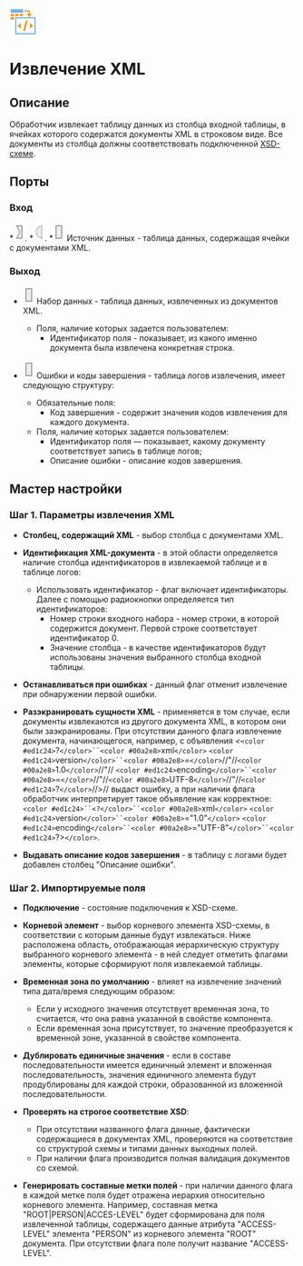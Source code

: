 ![](../../media/app/icons/vendors/extractxml.svg)
# Извлечение XML

## Описание

Обработчик извлекает таблицу данных из столбца входной таблицы, в ячейках которого содержатся документы XML в строковом виде. Все документы из столбца должны соответствовать подключенной [XSD-схеме](https://ru.wikipedia.org/wiki/XML_Schema_(W3C)).

## Порты

### Вход

   *![](../../media/app/icons/ports/input_connection_inactive.svg).
   *![](../../media/app/icons/ports/optional_input_variable_inactive.svg).
   *![](../../media/app/icons/ports/input_table_inactive.svg) Источник данных - таблица данных, содержащая ячейки с документами XML.

### Выход

   * ![](../../media/app/icons/ports/output_table_inactive.svg) Набор данных - таблица данных, извлеченных из документов XML.
     * Поля, наличие которых задается пользователем:
       * Идентификатор поля - показывает, из какого именно документа была извлечена конкретная строка.

   * ![](../../media/app/icons/ports/output_table_inactive.svg) Ошибки и коды завершения - таблица логов извлечения, имеет следующую структуру:
     * Обязательные поля:
       * Код завершения - содержит значения кодов извлечения для каждого документа.
     * Поля, наличие которых задается пользователем:
       * Идентификатор поля — показывает, какому документу соответствует запись в таблице логов;
       * Описание ошибки - описание кодов завершения.

## Мастер настройки

### Шаг 1. Параметры извлечения XML


*  **Столбец, содержащий XML** - выбор столбца с документами XML.

*  **Идентификация XML-документа** - в этой области определяется наличие столбца идентификаторов в извлекаемой таблице и в таблице логов:
    * Использовать идентификатор - флаг включает идентификаторы. Далее с помощью радиокнопки определяется тип идентификаторов:
      * Номер строки входного набора - номер строки, в которой содержится документ. Первой строке соответствует идентификатор 0.
      * Значение столбца - в качестве идентификаторов будут использованы значения выбранного столбца входной таблицы.

*  **Останавливаться при ошибках** - данный флаг отменит извлечение при обнаружении первой ошибки.

*  **Разэкранировать сущности XML** - применяется в том случае, если документы извлекаются из другого документа XML, в котором они были заэкранированы. При отсутствии данного флага извлечение документа, начинающегося, например, с объявления *&lt;*`<color #ed1c24>`?`</color>``<color #00a2e8>`xml`</color>` `<color #ed1c24>`version`</color>``<color #00a2e8>`=`</color>`//&quot;//`<color #00a2e8>`1.0`</color>`//&quot;// `<color #ed1c24>`encoding`</color>``<color #00a2e8>`=`</color>`//&quot;//`<color #00a2e8>`UTF-8`</color>`//&quot;//`<color #ed1c24>`?`</color>`//&gt;// выдаст ошибку, а при наличии флага обработчик интерпретирует такое объявление как корректное: `<color #ed1c24>``<?</color>``<color #00a2e8>`xml`</color>` `<color #ed1c24>`version`</color>``<color #00a2e8>`="1.0"`</color>` `<color #ed1c24>`encoding`</color>``<color #00a2e8>`="UTF-8"`</color>``<color #ed1c24>`?>`</color>`.

*  **Выдавать описание кодов завершения** - в таблицу с логами будет добавлен столбец "Описание ошибки".

### Шаг 2. Импортируемые поля

*  **Подключение** - состояние подключения к XSD-схеме.

*  **Корневой элемент** - выбор корневого элемента XSD-схемы, в соответствии с которым данные будут извлекаться. Ниже расположена область, отображающая иерархическую структуру выбранного корневого элемента - в ней следует отметить флагами элементы, которые сформируют поля извлекаемой таблицы.

*  **Временная зона по умолчанию** - влияет на извлечение значений типа дата/время следующим образом:
    * Если у исходного значения отсутствует временная зона, то считается, что она равна указанной в свойстве компонента.
    * Если временная зона присутствует, то значение преобразуется к временной зоне, указанной в свойстве компонента.

*  **Дублировать единичные значения** - если в составе последовательности имеется единичный элемент и вложенная последовательность, значения единичного элемента будут продублированы для каждой строки, образованной из вложенной последовательности.

*  **Проверять на строгое соответствие XSD**:
    * При отсутствии названного флага данные, фактически содержащиеся в документах XML, проверяются на соответствие со структурой схемы и типами данных выходных полей.
    * При наличии флага производится полная валидация документов со схемой.

*  **Генерировать составные метки полей** - при наличии данного флага в каждой метке поля будет отражена иерархия относительно корневого элемента. Например, составная метка "ROOT|PERSON|ACCES-LEVEL" будет сформирована для поля извлеченной таблицы, содержащего данные атрибута "ACCESS-LEVEL" элемента "PERSON" из корневого элемента "ROOT" документа. При отсутствии флага поле получит название "ACCESS-LEVEL".


